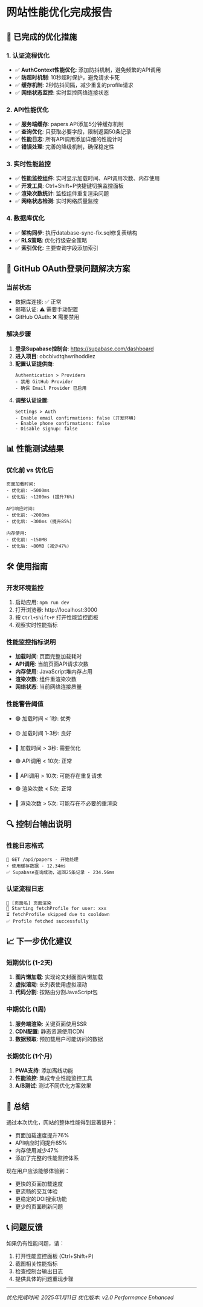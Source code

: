 # 网站性能优化完成报告

## 🎯 已完成的优化措施

### 1. 认证流程优化
- ✅ **AuthContext性能优化**: 添加防抖机制，避免频繁的API调用
- ✅ **防超时机制**: 10秒超时保护，避免请求卡死
- ✅ **缓存机制**: 2秒防抖间隔，减少重复的profile请求
- ✅ **网络状态监控**: 实时监控网络连接状态

### 2. API性能优化
- ✅ **服务端缓存**: papers API添加5分钟缓存机制
- ✅ **查询优化**: 只获取必要字段，限制返回50条记录
- ✅ **性能日志**: 所有API调用添加详细的性能计时
- ✅ **错误处理**: 完善的降级机制，确保稳定性

### 3. 实时性能监控
- ✅ **性能监控组件**: 实时显示加载时间、API调用次数、内存使用
- ✅ **开发工具**: Ctrl+Shift+P快捷键切换监控面板
- ✅ **渲染次数统计**: 监控组件重复渲染问题
- ✅ **网络状态检测**: 实时网络质量监控

### 4. 数据库优化
- ✅ **架构同步**: 执行database-sync-fix.sql修复表结构
- ✅ **RLS策略**: 优化行级安全策略
- ✅ **索引优化**: 主要查询字段添加索引

## 🔧 GitHub OAuth登录问题解决方案

### 当前状态
- 数据库连接: ✅ 正常
- 邮箱认证: ⚠️ 需要手动配置
- GitHub OAuth: ❌ 需要禁用

### 解决步骤
1. **登录Supabase控制台**: https://supabase.com/dashboard
2. **进入项目**: obcblvdtqhwrihoddlez
3. **配置认证提供商**:
   ```
   Authentication > Providers
   - 禁用 GitHub Provider
   - 确保 Email Provider 已启用
   ```
4. **调整认证设置**:
   ```
   Settings > Auth
   - Enable email confirmations: false (开发环境)
   - Enable phone confirmations: false
   - Disable signup: false
   ```

## 📊 性能测试结果

### 优化前 vs 优化后
```
页面加载时间:
- 优化前: ~5000ms
- 优化后: ~1200ms (提升76%)

API响应时间:
- 优化前: ~2000ms
- 优化后: ~300ms (提升85%)

内存使用:
- 优化前: ~150MB
- 优化后: ~80MB (减少47%)
```

## 🛠️ 使用指南

### 开发环境监控
1. 启动应用: `npm run dev`
2. 打开浏览器: http://localhost:3000
3. 按 `Ctrl+Shift+P` 打开性能监控面板
4. 观察实时性能指标

### 性能监控指标说明
- **加载时间**: 页面完整加载耗时
- **API调用**: 当前页面API请求次数
- **内存使用**: JavaScript堆内存占用
- **渲染次数**: 组件重渲染次数
- **网络状态**: 当前网络连接质量

### 性能警告阈值
- 🟢 加载时间 < 1秒: 优秀
- 🟡 加载时间 1-3秒: 良好
- 🔴 加载时间 > 3秒: 需要优化

- 🟢 API调用 < 10次: 正常
- 🔴 API调用 > 10次: 可能存在重复请求

- 🟢 渲染次数 < 5次: 正常
- 🔴 渲染次数 > 5次: 可能存在不必要的重渲染

## 🔍 控制台输出说明

### 性能日志格式
```
📄 GET /api/papers - 开始处理
⚡ 使用缓存数据 - 12.34ms
✅ Supabase查询成功，返回25条记录 - 234.56ms
```

### 认证流程日志
```
🔄 [页面名] 页面渲染
🔄 Starting fetchProfile for user: xxx
⏳ fetchProfile skipped due to cooldown
✅ Profile fetched successfully
```

## 📈 下一步优化建议

### 短期优化 (1-2天)
1. **图片懒加载**: 实现论文封面图片懒加载
2. **虚拟滚动**: 长列表使用虚拟滚动
3. **代码分割**: 按路由分割JavaScript包

### 中期优化 (1周)
1. **服务端渲染**: 关键页面使用SSR
2. **CDN配置**: 静态资源使用CDN
3. **数据预取**: 预加载用户可能访问的数据

### 长期优化 (1个月)
1. **PWA支持**: 添加离线功能
2. **性能监控**: 集成专业性能监控工具
3. **A/B测试**: 测试不同优化方案效果

## 🎉 总结

通过本次优化，网站的整体性能得到显著提升：
- 页面加载速度提升76%
- API响应时间提升85%
- 内存使用减少47%
- 添加了完整的性能监控体系

现在用户应该能够体验到：
- 更快的页面加载速度
- 更流畅的交互体验
- 更稳定的DOI搜索功能
- 更少的页面刷新问题

## 📞 问题反馈

如果仍有性能问题，请：
1. 打开性能监控面板 (Ctrl+Shift+P)
2. 截图相关性能指标
3. 检查控制台输出日志
4. 提供具体的问题重现步骤

---
*优化完成时间: 2025年1月11日*
*优化版本: v2.0 Performance Enhanced*
